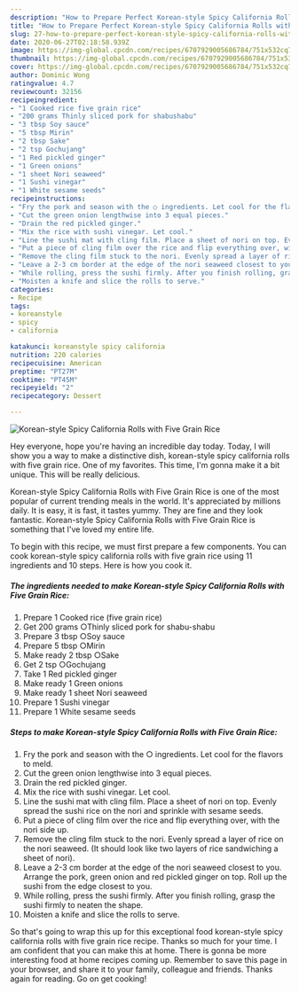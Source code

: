 ```yaml
---
description: "How to Prepare Perfect Korean-style Spicy California Rolls with Five Grain Rice"
title: "How to Prepare Perfect Korean-style Spicy California Rolls with Five Grain Rice"
slug: 27-how-to-prepare-perfect-korean-style-spicy-california-rolls-with-five-grain-rice
date: 2020-06-27T02:18:58.939Z
image: https://img-global.cpcdn.com/recipes/6707929005686784/751x532cq70/korean-style-spicy-california-rolls-with-five-grain-rice-recipe-main-photo.jpg
thumbnail: https://img-global.cpcdn.com/recipes/6707929005686784/751x532cq70/korean-style-spicy-california-rolls-with-five-grain-rice-recipe-main-photo.jpg
cover: https://img-global.cpcdn.com/recipes/6707929005686784/751x532cq70/korean-style-spicy-california-rolls-with-five-grain-rice-recipe-main-photo.jpg
author: Dominic Wong
ratingvalue: 4.7
reviewcount: 32156
recipeingredient:
- "1 Cooked rice five grain rice"
- "200 grams Thinly sliced pork for shabushabu"
- "3 tbsp Soy sauce"
- "5 tbsp Mirin"
- "2 tbsp Sake"
- "2 tsp Gochujang"
- "1 Red pickled ginger"
- "1 Green onions"
- "1 sheet Nori seaweed"
- "1 Sushi vinegar"
- "1 White sesame seeds"
recipeinstructions:
- "Fry the pork and season with the ○ ingredients. Let cool for the flavors to meld."
- "Cut the green onion lengthwise into 3 equal pieces."
- "Drain the red pickled ginger."
- "Mix the rice with sushi vinegar. Let cool."
- "Line the sushi mat with cling film. Place a sheet of nori on top. Evenly spread the sushi rice on the nori and sprinkle with sesame seeds."
- "Put a piece of cling film over the rice and flip everything over, with the nori side up."
- "Remove the cling film stuck to the nori. Evenly spread a layer of rice on the nori seaweed. (It should look like two layers of  rice sandwiching a sheet of nori)."
- "Leave a 2-3 cm border at the edge of the nori seaweed closest to you. Arrange the pork, green onion and red pickled ginger on top. Roll up the sushi from the edge closest to you."
- "While rolling, press the sushi firmly. After you finish rolling, grasp the sushi firmly to neaten the shape."
- "Moisten a knife and slice the rolls to serve."
categories:
- Recipe
tags:
- koreanstyle
- spicy
- california

katakunci: koreanstyle spicy california 
nutrition: 220 calories
recipecuisine: American
preptime: "PT27M"
cooktime: "PT45M"
recipeyield: "2"
recipecategory: Dessert

---
```



![Korean-style Spicy California Rolls with Five Grain Rice](https://img-global.cpcdn.com/recipes/6707929005686784/751x532cq70/korean-style-spicy-california-rolls-with-five-grain-rice-recipe-main-photo.jpg)

Hey everyone, hope you're having an incredible day today. Today, I will show you a way to make a distinctive dish, korean-style spicy california rolls with five grain rice. One of my favorites. This time, I'm gonna make it a bit unique. This will be really delicious.

Korean-style Spicy California Rolls with Five Grain Rice is one of the most popular of current trending meals in the world. It's appreciated by millions daily. It is easy, it is fast, it tastes yummy. They are fine and they look fantastic. Korean-style Spicy California Rolls with Five Grain Rice is something that I've loved my entire life.




To begin with this recipe, we must first prepare a few components. You can cook korean-style spicy california rolls with five grain rice using 11 ingredients and 10 steps. Here is how you cook it.

<!--inarticleads1-->

##### The ingredients needed to make Korean-style Spicy California Rolls with Five Grain Rice:

1. Prepare 1 Cooked rice (five grain rice)
1. Get 200 grams ○Thinly sliced pork for shabu-shabu
1. Prepare 3 tbsp ○Soy sauce
1. Prepare 5 tbsp ○Mirin
1. Make ready 2 tbsp ○Sake
1. Get 2 tsp ○Gochujang
1. Take 1 Red pickled ginger
1. Make ready 1 Green onions
1. Make ready 1 sheet Nori seaweed
1. Prepare 1 Sushi vinegar
1. Prepare 1 White sesame seeds




<!--inarticleads2-->

##### Steps to make Korean-style Spicy California Rolls with Five Grain Rice:

1. Fry the pork and season with the ○ ingredients. Let cool for the flavors to meld.
1. Cut the green onion lengthwise into 3 equal pieces.
1. Drain the red pickled ginger.
1. Mix the rice with sushi vinegar. Let cool.
1. Line the sushi mat with cling film. Place a sheet of nori on top. Evenly spread the sushi rice on the nori and sprinkle with sesame seeds.
1. Put a piece of cling film over the rice and flip everything over, with the nori side up.
1. Remove the cling film stuck to the nori. Evenly spread a layer of rice on the nori seaweed. (It should look like two layers of  rice sandwiching a sheet of nori).
1. Leave a 2-3 cm border at the edge of the nori seaweed closest to you. Arrange the pork, green onion and red pickled ginger on top. Roll up the sushi from the edge closest to you.
1. While rolling, press the sushi firmly. After you finish rolling, grasp the sushi firmly to neaten the shape.
1. Moisten a knife and slice the rolls to serve.




So that's going to wrap this up for this exceptional food korean-style spicy california rolls with five grain rice recipe. Thanks so much for your time. I am confident that you can make this at home. There is gonna be more interesting food at home recipes coming up. Remember to save this page in your browser, and share it to your family, colleague and friends. Thanks again for reading. Go on get cooking!
